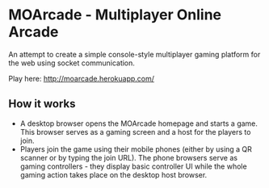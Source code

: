 # MOArcade - Multiplayer Online Arcade

An attempt to create a simple console-style multiplayer gaming platform for the web using socket communication.

Play here: http://moarcade.herokuapp.com/

## How it works

- A desktop browser opens the MOArcade homepage and starts a game. This browser serves as a gaming screen and a host for the players to join.
- Players join the game using their mobile phones (either by using a QR scanner or by typing the join URL). The phone browsers serve as gaming controllers - they display basic controller UI while the whole gaming action takes place on the desktop host browser.